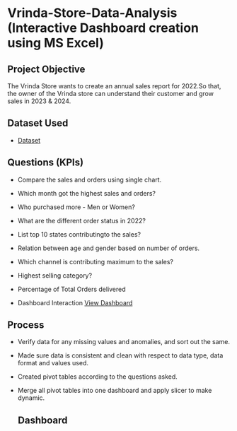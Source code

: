 # Vrinda-Store-Data-Analysis (Interactive Dashboard creation using MS Excel)
## Project Objective
The Vrinda Store wants to create an annual sales report for 2022.So that, the owner of the Vrinda store can understand their customer and grow sales in 2023 & 2024.

## Dataset Used
- <a href="https://github.com/Sriyanta003/Data-Analysis-Dashboard/blob/main/project%202.xlsx">Dataset</a>

##  Questions (KPIs)
- Compare the sales and orders using single chart.
- Which month got the highest sales and orders?
- Who purchased more - Men or Women?
- What are the different order status in 2022?
- List top 10 states contributingto the sales?
- Relation between age and gender based on number of orders.
- Which channel is contributing maximum to the sales?
- Highest selling category?
- Percentage of Total Orders delivered

- Dashboard Interaction <a href="https://github.com/Sriyanta003/Data-Analysis-Dashboard/blob/main/Screenshot%202025-08-15%20194242.png">View Dashboard</a>

## Process 
- Verify data for any missing values and anomalies, and sort out the same.
- Made sure data is consistent and clean with respect to data type, data format and values used.
- Created pivot tables according to the questions asked.
- Merge all pivot tables into one dashboard and apply slicer to make dynamic.

  ## Dashboard

  
